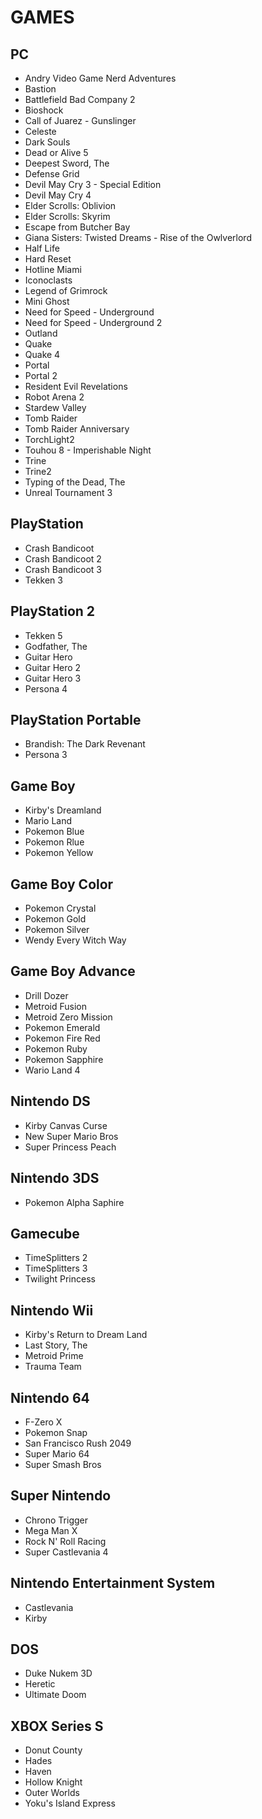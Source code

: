 # GAMES

## PC
* Andry Video Game Nerd Adventures
* Bastion
* Battlefield Bad Company 2
* Bioshock
* Call of Juarez - Gunslinger
* Celeste
* Dark Souls
* Dead or Alive 5
* Deepest Sword, The
* Defense Grid
* Devil May Cry 3 - Special Edition
* Devil May Cry 4
* Elder Scrolls: Oblivion
* Elder Scrolls: Skyrim
* Escape from Butcher Bay
* Giana Sisters: Twisted Dreams - Rise of the Owlverlord
* Half Life
* Hard Reset
* Hotline Miami
* Iconoclasts
* Legend of Grimrock
* Mini Ghost
* Need for Speed - Underground
* Need for Speed - Underground 2
* Outland
* Quake
* Quake 4
* Portal
* Portal 2
* Resident Evil Revelations
* Robot Arena 2
* Stardew Valley
* Tomb Raider
* Tomb Raider Anniversary
* TorchLight2
* Touhou 8 - Imperishable Night
* Trine
* Trine2
* Typing of the Dead, The
* Unreal Tournament 3

## PlayStation
* Crash Bandicoot
* Crash Bandicoot 2
* Crash Bandicoot 3
* Tekken 3

## PlayStation 2
* Tekken 5
* Godfather, The
* Guitar Hero
* Guitar Hero 2
* Guitar Hero 3
* Persona 4

## PlayStation Portable
* Brandish: The Dark Revenant
* Persona 3

## Game Boy
* Kirby's Dreamland
* Mario Land
* Pokemon Blue
* Pokemon Rlue
* Pokemon Yellow

## Game Boy Color
* Pokemon Crystal
* Pokemon Gold
* Pokemon Silver
* Wendy Every Witch Way

## Game Boy Advance
* Drill Dozer
* Metroid Fusion
* Metroid Zero Mission
* Pokemon Emerald
* Pokemon Fire Red
* Pokemon Ruby
* Pokemon Sapphire
* Wario Land 4

## Nintendo DS
* Kirby Canvas Curse
* New Super Mario Bros
* Super Princess Peach

## Nintendo 3DS
* Pokemon Alpha Saphire

## Gamecube
* TimeSplitters 2
* TimeSplitters 3
* Twilight Princess

## Nintendo Wii
* Kirby's Return to Dream Land
* Last Story, The
* Metroid Prime
* Trauma Team

## Nintendo 64
* F-Zero X
* Pokemon Snap
* San Francisco Rush 2049
* Super Mario 64
* Super Smash Bros

## Super Nintendo
* Chrono Trigger
* Mega Man X
* Rock N' Roll Racing
* Super Castlevania 4

## Nintendo Entertainment System
* Castlevania
* Kirby

## DOS
* Duke Nukem 3D
* Heretic
* Ultimate Doom

## XBOX Series S
* Donut County
* Hades
* Haven
* Hollow Knight
* Outer Worlds
* Yoku's Island Express
